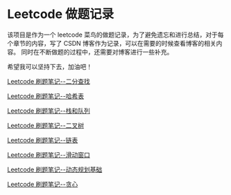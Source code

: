 # Leetcode 做题记录

该项目是作为一个 leetcode 菜鸟的做题记录，为了避免遗忘和进行总结，对于每个章节的内容，写了 CSDN 博客作为记录，可以在需要的时候查看博客的相关内容。
同时在不断做题的过程中，还需要对博客进行一些补充。

希望我可以坚持下去，加油吧！

[Leetcode 刷题笔记--二分查找](https://blog.csdn.net/qq_45795134/article/details/136315707?spm=1001.2014.3001.5501)

[Leetcode 刷题笔记--哈希表](https://blog.csdn.net/qq_45795134/article/details/136424421?spm=1001.2014.3001.5501)

[Leetcode 刷题笔记--栈和队列](https://blog.csdn.net/qq_45795134/article/details/136463546?spm=1001.2014.3001.5501)

[Leetcode 刷题笔记--二叉树](https://blog.csdn.net/qq_45795134/article/details/136574114?spm=1001.2014.3001.5501)

[Leetcode 刷题笔记--链表](https://blog.csdn.net/qq_45795134/article/details/136978225?spm=1001.2014.3001.5501)

[Leetcode 刷题笔记--滑动窗口](https://blog.csdn.net/qq_45795134/article/details/137358522?spm=1001.2014.3001.5501)

[Leetcode 刷题笔记--动态规划基础](https://blog.csdn.net/qq_45795134/article/details/137463008?spm=1001.2014.3001.5501)

[Leetcode 刷题笔记--贪心](https://blog.csdn.net/qq_45795134/article/details/138898598?spm=1001.2014.3001.5501)
